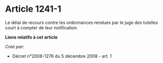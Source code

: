 # Article 1241-1

Le délai de recours contre les ordonnances rendues par le juge des tutelles court à compter de leur notification.

**Liens relatifs à cet article**

_Créé par_:

  - Décret n°2008-1276 du 5 décembre 2008 - art. 1
